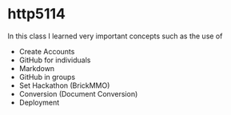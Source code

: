 # http5114
In this class I learned very important concepts such as the use of

- Create Accounts
- GitHub for individuals
- Markdown
- GitHub in groups
- Set Hackathon (BrickMMO)
- Conversion (Document Conversion)
- Deployment

